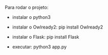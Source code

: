 Para rodar o projeto:

- instalar o python3   

- instalar o Owlready2: 
pip install Owlready2

- instalar o Flask: 
pip install Flask

- executar:
python3 app.py 

